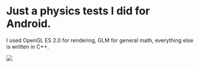 # Just a physics tests I did for Android. 

I used OpenGL ES 2.0 for rendering, GLM for general math, everything else is written in C++.

![](box_4.gif)
